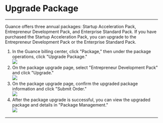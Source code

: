 # Upgrade Package
---

Guance offers three annual packages: Startup Acceleration Pack, Entrepreneur Development Pack, and Enterprise Standard Pack. If you have purchased the Startup Acceleration Pack, you can upgrade to the Entrepreneur Development Pack or the Enterprise Standard Pack.

1. In the Guance billing center, click "Package," then under the package operations, click "Upgrade Package."  
   ![](../../../img/10.price_6.png)  
2. On the package upgrade page, select "Entrepreneur Development Pack" and click "Upgrade."  
   ![](../../../img/15.package_upgrade_2.png)  
3. On the package upgrade page, confirm the upgraded package information and click "Submit Order."  
   ![](../../../img/15.package_upgrade_3.png)  
4. After the package upgrade is successful, you can view the upgraded package and details in "Package Management."  
   ![](../../../img/10.price_6.png)

---